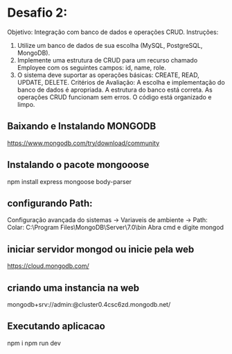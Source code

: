 # Desafio 2:
Objetivo: Integração com banco de dados e operações CRUD.
Instruções:
1. Utilize um banco de dados de sua escolha (MySQL, PostgreSQL, MongoDB).
2. Implemente uma estrutura de CRUD para um recurso chamado Employee com
os seguintes campos: id, name, role.
3. O sistema deve suportar as operações básicas: CREATE, READ, UPDATE,
DELETE.
Critérios de Avaliação:
A escolha e implementação do banco de dados é apropriada.
A estrutura do banco está correta.
As operações CRUD funcionam sem erros.
O código está organizado e limpo.

## Baixando e Instalando MONGODB
https://www.mongodb.com/try/download/community

## Instalando o pacote mongooose
npm install express mongoose body-parser

## configurando Path:
Configuração avançada do sistemas -> Variaveis de ambiente -> Path:
Colar: C:\Program Files\MongoDB\Server\7.0\bin
Abra cmd e digite mongod

## iniciar servidor mongod ou inicie pela web
https://cloud.mongodb.com/

## criando uma instancia na web
mongodb+srv://admin:<password>@cluster0.4csc6zd.mongodb.net/

## Executando aplicacao
npm i
npm run dev